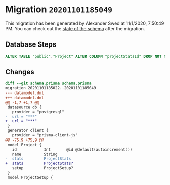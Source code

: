 # Migration `20201101185049`

This migration has been generated by Alexander Swed at 11/1/2020, 7:50:49 PM.
You can check out the [state of the schema](./schema.prisma) after the migration.

## Database Steps

```sql
ALTER TABLE "public"."Project" ALTER COLUMN "projectStatsId" DROP NOT NULL
```

## Changes

```diff
diff --git schema.prisma schema.prisma
migration 20201101185022..20201101185049
--- datamodel.dml
+++ datamodel.dml
@@ -1,7 +1,7 @@
 datasource db {
   provider = "postgresql"
-  url = "***"
+  url = "***"
 }
 generator client {
   provider = "prisma-client-js"
@@ -75,9 +75,9 @@
 model Project {
   id            Int       @id @default(autoincrement())
   name          String
-  stats         ProjectStats
+  stats         ProjectStats?
   setup         ProjectSetup?
 }
 model ProjectSetup {
```


